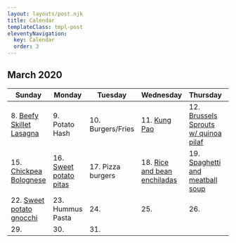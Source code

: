 ```yaml
---
layout: layouts/post.njk
title: Calendar
templateClass: tmpl-post
eleventyNavigation:
  key: Calendar
  order: 3
---
```


## March 2020

| Sunday                                                                    | Monday                                              | Tuesday           | Wednesday                                                       | Thursday                                                                      | Friday                                                  | Saturday  |
| ------------------------------------------------------------------------- | --------------------------------------------------- | ----------------- | --------------------------------------------------------------- | ----------------------------------------------------------------------------- | ------------------------------------------------------- | --------- |
| 8. [Beefy Skillet Lasagna](/posts/beefy-skillet-lasagna/)                 | 9. Potato Hash                                      | 10. Burgers/Fries | 11. [Kung Pao](/posts/kung-pao-cauliflower-stir-fry/)           | 12. [Brussels Sprouts w/ quinoa pilaf](/posts/brussels-sprouts-quinoa-pilaf/) | 13. [Tofu nuggets](/posts/vegan-ranch-chicken-nuggets/) | 14.       |
| 15. [Chickpea Bolognese](/posts/chickpea-bolognese)                       | 16. [Sweet potato pitas](/posts/sweet-potato-pitas) | 17. Pizza burgers | 18. [Rice and bean enchiladas](/posts/rice-and-bean-enchiladas) | 19. [Spaghetti and meatball soup](/posts/spaghetti-and-meatball-soup)         | 20. [Brussels Sprouts](best-brussels-sprouts)           | 21. Pizza |
| 22. [Sweet potato gnocchi](/posts/sweet-potato-gnocchi-with-sage-butter/) | 23. Hummus Pasta                                    | 24.               | 25.                                                             | 26.                                                                           | 27                                                      | 28.       |
| 29.                                                                       | 30.                                                 | 31.               |
